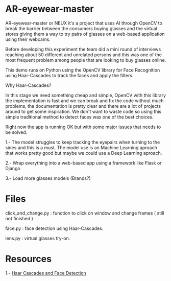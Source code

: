 # AR-eyewear-master

AR-eyewear-master or NEUX it's a project that uses AI through OpenCV to break the barrier between the consumers buying glasses and the virtual stores giving them a way to try pairs of glasses on a web-based application using their webcams. 

Before developing this experiment the team did a mini round of interviews reaching about 50 different and unrelated persons and this was one of the most frequent problem among people that are looking to buy glasses online.

This demo runs on Python using the OpenCV library for Face Recognition using Haar-Cascades to track the faces and apply the filters.

Why Haar-Cascades?

In this stage we need something cheap and simple, OpenCV with this library the implementation is fast and we can break and fix the code without much problems, the documentation is pretty clear and there are a lot of projects around to get some inspiration. We don't want to waste code so using this simple traditional method to detect faces was one of the best choices.


Right now the app is running OK but with some major issues that needs to be solved.

1.- The model struggles to keep tracking the eyepairs when turning to the sides and this is a must. The model use is an Machine Learning aproach that works pretty good but maybe we could use a Deep Learning aproach.

2.- Wrap everything into a web-based app using a framework like Flask or Django

3.- Load more glasses models (Brands?)



# Files

click_and_change.py : function to click on window and change frames ( still not finished )

face.py : face detection using Haar-Cascades.

lens.py : virtual glasses try-on.

# Resources

1.- [Haar Cascades and Face Detection ](https://opencv-python-tutroals.readthedocs.io/en/latest/py_tutorials/py_objdetect/py_face_detection/py_face_detection.html
)


